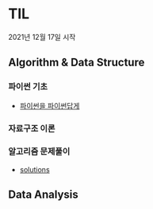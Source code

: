 # TIL
2021년 12월 17일 시작


## Algorithm & Data Structure
### 파이썬 기초
* [파이썬을 파이썬답게](https://github.com/DaonWoori/TIL/blob/main/Algorithm%20%26%20Data%20Structure/theory/%ED%8C%8C%EC%9D%B4%EC%8D%AC%EC%9D%84%20%ED%8C%8C%EC%9D%B4%EC%8D%AC%EB%8B%B5%EA%B2%8C.md)
      
### 자료구조 이론

         
### 알고리즘 문제풀이
* [solutions](https://github.com/DaonWoori/TIL/tree/main/Algorithm%20%26%20Data%20Structure/problem)

        
## Data Analysis


